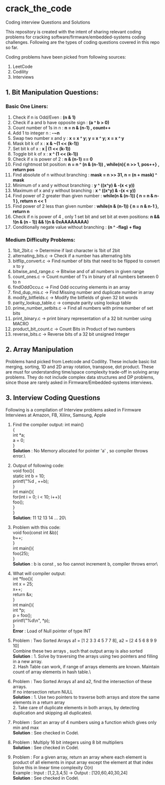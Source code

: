 # crack_the_code
Coding interview Questions and Solutions

This repository is created with the intent of sharing  relevant coding problems for cracking software/firmware/embedded-systems coding challenges. Following are the types of coding questions covered in this repo so far.

Coding problems have been picked from following sources:

1. LeetCode
2. Codility
3. Interviews

## 1. Bit Manipulation Questions:
  ### Basic One Liners:
  1. Check if n is Odd/Even : **(n & 1)**
  2. Check if a and b have opposite sign : **(a ^ b > 0)**
  3. Count number of 1s in n :  **n = n & (n-1) , count++**
  4. Add 1 to integer n : **-~n**
  5. Swap two number x and y : **x = x ^ y; y = x ^ y; x = x ^ y**
  6. Mask bit k of x : **x & ~(1 << (k-1))**
  7. Set  bit k of x : **x | (1 << (k-1))**
  8. Toggle bit k of x : **x ^ (1 << (k-1))**
  9. Check if x is power of 2 : **n & (n-1) == 0**
  10. Find rightmost bit position: **n = n ^ (n & (n-1)) , while(n){ n >> 1, pos++} , return pos**
  11. Find absolute of n without branching : **mask = n >> 31, n = (n + mask) ^ mask**
  12. Minimum of x and y without branching : **y ^ ((x^y) & -(x < y))**
  13. Maximum of x and y without branching : **x ^ ((x^y) & -(x < y))**
  14. Find power of 2 greater than given number : **while(n & (n-1)) { n = n & n-1 }, return n << 1**
  15. Find power of 2 less than given number : **while(n & (n-1)) { n = n & n-1 }, return n**
  16. Check if n is power of 4 , only 1 set bit and set bit at even positions: **n && !(n & (n - 1)) && !(n & 0xAAAAAAAA)**
  17. Conditionally negate value without branching : **(n ^ -flag) + flag**
  
 ### Medium Difficulty Problems:   
  1. 1bit_2bit.c -> Determine if last character is 1bit of 2bit
  2. alternating_bits.c -> Check if a number has alternating bits
  4. bitflip_convert.c -> Find number of bits that need to be flipped to convert x to y
  5. bitwise_and_range.c -> Bitwise and of all numbers in given range 
  6. count_ones.c -> Count number of 1's in binary of all numbers between 0 to n
  7. findOddOccu.c -> Find Odd occuring  elements in an array
  8. find_dup_mis.c -> Find Missing number and duplicate number in array
  9. modify_bitfields.c -> Modify the bitfields of given 32 bit words
  10. parity_lookup_table.c -> compute parity using lookup table
  11. prime_number_setbits.c -> Find all numbers with prime number of set bits
  12. print_binary.c ->  print binary representation of a 32 bit number using  MACRO
  13. product_bit_count.c -> Count Bits in Product of two numbers
  14. reverse_bits.c -> Reverse bits of a 32 bit unsigned Integer
     
## 2. Array Manipulation
   Problems hand picked from Leetcode and Codility. These include basic list merging, sorting, 1D and 2D array rotation, transpose, dot product. These are must for understanding time/space complexity trade-off in solving array problems. They do not include complex data structures and DP problems, since those are rarely asked in Firmware/Embedded-systems interviews.

## 3. Interview Coding Questions
Following is a compilation of Interview problems asked in Firmware Interviews at Amazon, FB, Xilinx, Samsung, Apple

1. Find the compiler output:
     int main()\
     {\
         int *a;\
         a = 0;\
     }\
     **Solution** : No Memory allocated for pointer 'a' , so compiler throws error.\

2. Output of following code:\
     void foo(){\
         static int b = 10;\
         printf("%d , ++b);\
     }\
     int main(){\
          for(int i = 0; i < 10; i++){\
              foo();\
          }\
     }\
     **Solution**: 11 12 13 14 ... 20\
3. Problem with this code:\
     void foo(const int &b){\
          b++;\
     }\
     int main(){\
          foo(25);\
     }\
     **Solution** : b is const , so foo cannot increment b, compiler throws error\
     
 4.  What will compiler output: \
     int *foo(){ \
        int x = 25; \
        x++; \
        return &x; \
     }\
     int main(){ \
        int *p;\
        p = foo(); \
        printf("%d\n", *p);\
     }\
     **Error** : Load of Null pointer of type INT
     
 5. Problem : Two Sorted Arrays a1 = [1 2 3 3 4 5 7 7 8], a2 = [2 4 5 6 8 9 9 10] \
              Combine these two arrays , such that output array is also sorted \
     **Solution** : 1. Solve by traversing the arrays using two pointers and filling in a new array. \
                    2. Hash Table can work, if range of arrays elements are known. Maintain count of array elements in hash table.\
 
 6. Problem : Two Sorted Arrays a1 and a2, find the intersection of these arrays. \
              If no intersection return NULL \
    **Solution** : 1. Use two pointers to traverse both arrays and store the same elements in a return array \
                   2. Take care of duplicate elements in both arrays, by detecting duplication and skipping all duplicates\
                   
 7. Problem : Sort an array of 4 numbers using a function which gives only min and max \
    **Solution** : See checked in Code\
    
 8. Problem : Multiply 16 bit integers using 8 bit multipliers \
    **Solution** : See checked in Code\
 
 9. Problem : For a given array, return an array where each element is product of all elements in input array except the element at that index \
    Solve this in linear time complexity O(n) \
    Example : Input : [1,2,3,4,5] -> Output : [120,60,40,30,24] \
    **Solution** : See checked in Code\
 


    

